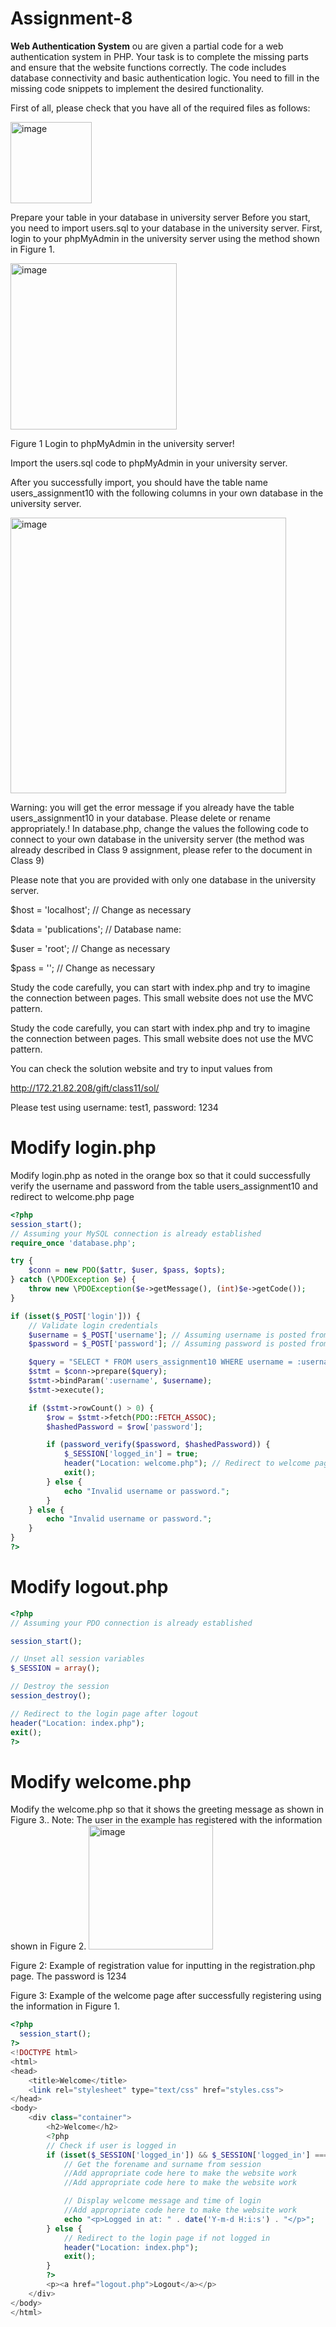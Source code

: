 # Assignment-8
**Web Authentication System**
ou are given a partial code for a web authentication system in PHP.
Your task is to complete the missing parts and ensure that the website
functions correctly. The code includes database connectivity and basic
authentication logic. You need to fill in the missing code snippets to
implement the desired functionality.

First of all, please check that you have all of the required files as
follows:


<img width="130" alt="image" src="https://github.com/Shibaura-WebDesign-2024/Assignment-8/assets/80506579/6da7b781-34fc-438f-baf9-fa81aeab69d7">


Prepare your table in your database in university server
Before you start, you need to import users.sql to your database in the university server.
First, login to your phpMyAdmin in the university server using the method shown in Figure 1.




<img width="266" alt="image" src="https://github.com/Shibaura-WebDesign-2024/Assignment-8/assets/80506579/fbb6baed-ed34-473d-abee-23d89c151555">

Figure 1 Login to phpMyAdmin in the university server!




Import the users.sql code to phpMyAdmin in your university server.

After you successfully import, you should have the table name users_assignment10 with the following columns in your own database in the university server.


<img width="441" alt="image" src="https://github.com/Shibaura-WebDesign-2024/Assignment-8/assets/80506579/f7039ff0-3043-4022-85c9-664b7030269d">



Warning: you will get the error message if you already have the table users_assignment10 in your database. Please delete or rename appropriately.!
In database.php, change the values the following code to connect to your own database in the university server (the method was already described in Class 9 assignment, please refer to the document in Class 9)

Please note that you are provided with only one database in the university server.

$host = 'localhost';      // Change as necessary

$data = 'publications';	    // Database name: 

$user = 'root';           // Change as necessary

$pass = '';               // Change as necessary

Study the code carefully, you can start with index.php and try to imagine the connection between pages. This small website does not use the MVC pattern.


Study the code carefully, you can start with index.php and try to imagine the connection between pages. This small website does not use the MVC pattern.

You can check the solution website and try to input values from

http://172.21.82.208/gift/class11/sol/

Please test using username: test1, password: 1234


# Modify login.php

Modify login.php as noted in the orange box so that it could successfully verify the username and password from the table users_assignment10 and redirect to welcome.php page

```php
<?php
session_start();
// Assuming your MySQL connection is already established
require_once 'database.php';

try {
    $conn = new PDO($attr, $user, $pass, $opts);
} catch (\PDOException $e) {
    throw new \PDOException($e->getMessage(), (int)$e->getCode());
}

if (isset($_POST['login'])) {
    // Validate login credentials
    $username = $_POST['username']; // Assuming username is posted from form
    $password = $_POST['password']; // Assuming password is posted from form

    $query = "SELECT * FROM users_assignment10 WHERE username = :username";
    $stmt = $conn->prepare($query);
    $stmt->bindParam(':username', $username);
    $stmt->execute();

    if ($stmt->rowCount() > 0) {
        $row = $stmt->fetch(PDO::FETCH_ASSOC);
        $hashedPassword = $row['password'];

        if (password_verify($password, $hashedPassword)) {
            $_SESSION['logged_in'] = true;
            header("Location: welcome.php"); // Redirect to welcome page after successful login
            exit();
        } else {
            echo "Invalid username or password.";
        }
    } else {
        echo "Invalid username or password.";
    }
}
?>

```
# Modify logout.php
```php
<?php
// Assuming your PDO connection is already established

session_start();

// Unset all session variables
$_SESSION = array();

// Destroy the session
session_destroy();

// Redirect to the login page after logout
header("Location: index.php");
exit();
?>
```

# Modify welcome.php
Modify the welcome.php so that it shows the greeting message as shown in Figure 3.. 
Note: The user in the example has registered with the information shown in Figure 2. 
 <img width="199" alt="image" src="https://github.com/Shibaura-WebDesign-2024/Assignment-8/assets/80506579/19f6dd9d-a651-41e0-a688-4d23c0ff27db">

Figure 2: Example of registration value for inputting in the registration.php page. 
The password is 1234

 
Figure 3: Example of the welcome page after successfully registering using the information in Figure 1.

```php
<?php
  session_start();
?>
<!DOCTYPE html>
<html>
<head>
    <title>Welcome</title>
    <link rel="stylesheet" type="text/css" href="styles.css">
</head>
<body>
    <div class="container">
        <h2>Welcome</h2>
        <?php
        // Check if user is logged in
        if (isset($_SESSION['logged_in']) && $_SESSION['logged_in'] === true) {
            // Get the forename and surname from session
            //Add appropriate code here to make the website work
            //Add appropriate code here to make the website work

            // Display welcome message and time of login
            //Add appropriate code here to make the website work
            echo "<p>Logged in at: " . date('Y-m-d H:i:s') . "</p>";
        } else {
            // Redirect to the login page if not logged in
            header("Location: index.php");
            exit();
        }
        ?>
        <p><a href="logout.php">Logout</a></p>
    </div>
</body>
</html>
```






